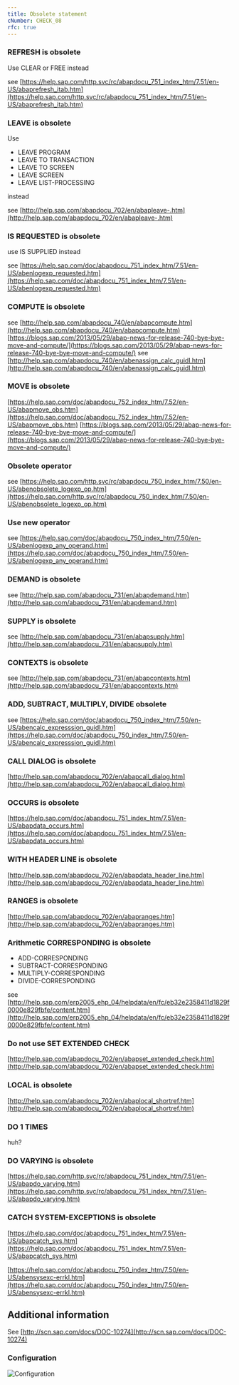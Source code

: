 ```yaml
---
title: Obsolete statement
cNumber: CHECK_08
rfc: true
---
```


### REFRESH is obsolete
Use CLEAR or FREE instead

see [https://help.sap.com/http.svc/rc/abapdocu_751_index_htm/7.51/en-US/abaprefresh_itab.htm](https://help.sap.com/http.svc/rc/abapdocu_751_index_htm/7.51/en-US/abaprefresh_itab.htm)

### LEAVE is obsolete

Use
* LEAVE PROGRAM
* LEAVE TO TRANSACTION
* LEAVE TO SCREEN
* LEAVE SCREEN
* LEAVE LIST-PROCESSING

instead

see [http://help.sap.com/abapdocu_702/en/abapleave-.htm](http://help.sap.com/abapdocu_702/en/abapleave-.htm)


### IS REQUESTED is obsolete

use IS SUPPLIED instead

see [https://help.sap.com/doc/abapdocu_751_index_htm/7.51/en-US/abenlogexp_requested.htm](https://help.sap.com/doc/abapdocu_751_index_htm/7.51/en-US/abenlogexp_requested.htm)


### COMPUTE is obsolete
see [http://help.sap.com/abapdocu_740/en/abapcompute.htm](http://help.sap.com/abapdocu_740/en/abapcompute.htm)
[https://blogs.sap.com/2013/05/29/abap-news-for-release-740-bye-bye-move-and-compute/](https://blogs.sap.com/2013/05/29/abap-news-for-release-740-bye-bye-move-and-compute/)
see [http://help.sap.com/abapdocu_740/en/abenassign_calc_guidl.htm](http://help.sap.com/abapdocu_740/en/abenassign_calc_guidl.htm)

### MOVE is obsolete
[https://help.sap.com/doc/abapdocu_752_index_htm/7.52/en-US/abapmove_obs.htm](https://help.sap.com/doc/abapdocu_752_index_htm/7.52/en-US/abapmove_obs.htm)
[https://blogs.sap.com/2013/05/29/abap-news-for-release-740-bye-bye-move-and-compute/](https://blogs.sap.com/2013/05/29/abap-news-for-release-740-bye-bye-move-and-compute/)

### Obsolete operator
see [https://help.sap.com/http.svc/rc/abapdocu_750_index_htm/7.50/en-US/abenobsolete_logexp_op.htm](https://help.sap.com/http.svc/rc/abapdocu_750_index_htm/7.50/en-US/abenobsolete_logexp_op.htm)

### Use new operator
see [https://help.sap.com/doc/abapdocu_750_index_htm/7.50/en-US/abenlogexp_any_operand.htm](https://help.sap.com/doc/abapdocu_750_index_htm/7.50/en-US/abenlogexp_any_operand.htm)

### DEMAND is obsolete
see [http://help.sap.com/abapdocu_731/en/abapdemand.htm](http://help.sap.com/abapdocu_731/en/abapdemand.htm)

### SUPPLY is obsolete
see [http://help.sap.com/abapdocu_731/en/abapsupply.htm](http://help.sap.com/abapdocu_731/en/abapsupply.htm)

### CONTEXTS is obsolete
see [http://help.sap.com/abapdocu_731/en/abapcontexts.htm](http://help.sap.com/abapdocu_731/en/abapcontexts.htm)

### ADD, SUBTRACT, MULTIPLY, DIVIDE obsolete
see [https://help.sap.com/doc/abapdocu_750_index_htm/7.50/en-US/abencalc_expresssion_guidl.htm](https://help.sap.com/doc/abapdocu_750_index_htm/7.50/en-US/abencalc_expresssion_guidl.htm)

### CALL DIALOG is obsolete
[http://help.sap.com/abapdocu_702/en/abapcall_dialog.htm](http://help.sap.com/abapdocu_702/en/abapcall_dialog.htm)

### OCCURS is obsolete
[https://help.sap.com/doc/abapdocu_751_index_htm/7.51/en-US/abapdata_occurs.htm](https://help.sap.com/doc/abapdocu_751_index_htm/7.51/en-US/abapdata_occurs.htm)

### WITH HEADER LINE is obsolete
[http://help.sap.com/abapdocu_702/en/abapdata_header_line.htm](http://help.sap.com/abapdocu_702/en/abapdata_header_line.htm)

### RANGES is obsolete
[http://help.sap.com/abapdocu_702/en/abapranges.htm](http://help.sap.com/abapdocu_702/en/abapranges.htm)

### Arithmetic CORRESPONDING is obsolete
* ADD-CORRESPONDING
* SUBTRACT-CORRESPONDING
* MULTIPLY-CORRESPONDING
* DIVIDE-CORRESPONDING

see [http://help.sap.com/erp2005_ehp_04/helpdata/en/fc/eb32e2358411d1829f0000e829fbfe/content.htm](http://help.sap.com/erp2005_ehp_04/helpdata/en/fc/eb32e2358411d1829f0000e829fbfe/content.htm)

### Do not use SET EXTENDED CHECK
[http://help.sap.com/abapdocu_702/en/abapset_extended_check.htm](http://help.sap.com/abapdocu_702/en/abapset_extended_check.htm)

### LOCAL is obsolete
[http://help.sap.com/abapdocu_702/en/abaplocal_shortref.htm](http://help.sap.com/abapdocu_702/en/abaplocal_shortref.htm)

### DO 1 TIMES
huh?

### DO VARYING is obsolete
[https://help.sap.com/http.svc/rc/abapdocu_751_index_htm/7.51/en-US/abapdo_varying.htm](https://help.sap.com/http.svc/rc/abapdocu_751_index_htm/7.51/en-US/abapdo_varying.htm)

### CATCH SYSTEM-EXCEPTIONS is obsolete
[https://help.sap.com/doc/abapdocu_751_index_htm/7.51/en-US/abapcatch_sys.htm](https://help.sap.com/doc/abapdocu_751_index_htm/7.51/en-US/abapcatch_sys.htm)

[https://help.sap.com/doc/abapdocu_750_index_htm/7.50/en-US/abensysexc-errkl.htm](https://help.sap.com/doc/abapdocu_750_index_htm/7.50/en-US/abensysexc-errkl.htm)

## Additional information
See [http://scn.sap.com/docs/DOC-10274](http://scn.sap.com/docs/DOC-10274)

### Configuration
![Configuration](/img/08_conf.png)
